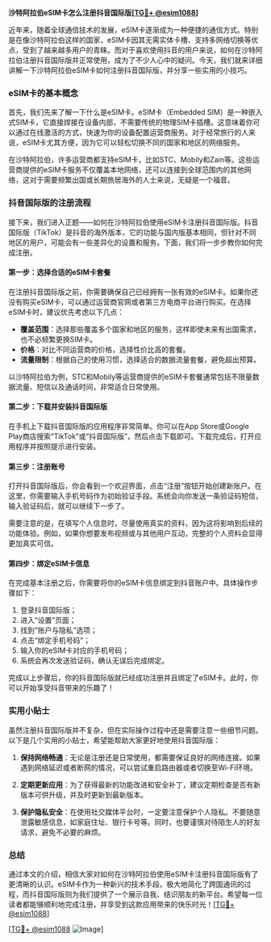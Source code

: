 **沙特阿拉伯eSIM卡怎么注册抖音国际版[[TG💪+ @esim1088](https://t.me/s/esim1088)]**

近年来，随着全球通信技术的发展，eSIM卡逐渐成为一种便捷的通信方式。特别是在像沙特阿拉伯这样的国家，eSIM卡因其无需实体卡槽、支持多网络切换等优点，受到了越来越多用户的青睐。而对于喜欢使用抖音的用户来说，如何在沙特阿拉伯注册抖音国际版并正常使用，成为了不少人心中的疑问。今天，我们就来详细讲解一下沙特阿拉伯eSIM卡如何注册抖音国际版，并分享一些实用的小技巧。

### eSIM卡的基本概念

首先，我们先来了解一下什么是eSIM卡。eSIM卡（Embedded SIM）是一种嵌入式SIM卡，它直接焊接在设备内部，不需要传统的物理SIM卡插槽。这意味着你可以通过在线激活的方式，快速为你的设备配置运营商服务。对于经常旅行的人来说，eSIM卡尤其方便，因为它可以轻松切换不同的国家和地区的网络服务。

在沙特阿拉伯，许多运营商都支持eSIM卡，比如STC、Mobily和Zain等。这些运营商提供的eSIM卡服务不仅覆盖本地网络，还可以连接到全球范围内的其他网络，这对于需要频繁出国或长期旅居海外的人士来说，无疑是一个福音。

### 抖音国际版的注册流程

接下来，我们进入正题——如何在沙特阿拉伯使用eSIM卡注册抖音国际版。抖音国际版（TikTok）是抖音的海外版本，它的功能与国内版基本相同，但针对不同地区的用户，可能会有一些差异化的设置和服务。下面，我们将一步步教你如何完成注册。

#### 第一步：选择合适的eSIM卡套餐

在注册抖音国际版之前，你需要确保自己已经拥有一张有效的eSIM卡。如果你还没有购买eSIM卡，可以通过运营商官网或者第三方电商平台进行购买。在选择eSIM卡时，建议优先考虑以下几点：

- **覆盖范围**：选择那些覆盖多个国家和地区的服务，这样即使未来有出国需求，也不必频繁更换SIM卡。
- **价格**：对比不同运营商的价格，选择性价比高的套餐。
- **流量限制**：根据自己的使用习惯，选择适合的数据流量套餐，避免超出预算。

以沙特阿拉伯为例，STC和Mobily等运营商提供的eSIM卡套餐通常包括不限量数据流量、短信以及通话时间，非常适合日常使用。

#### 第二步：下载并安装抖音国际版

在手机上下载抖音国际版的应用程序非常简单。你可以在App Store或Google Play商店搜索“TikTok”或“抖音国际版”，然后点击下载即可。下载完成后，打开应用程序并按照提示进行安装。

#### 第三步：注册账号

打开抖音国际版后，你会看到一个欢迎界面，点击“注册”按钮开始创建新账户。在这里，你需要输入手机号码作为初始验证手段。系统会向你发送一条验证码短信，输入验证码后，就可以继续下一步了。

需要注意的是，在填写个人信息时，尽量使用真实的资料，因为这将影响到后续的功能体验。例如，如果你想要发布视频或与其他用户互动，完整的个人资料会显得更加真实可信。

#### 第四步：绑定eSIM卡信息

在完成基本注册之后，你需要将你的eSIM卡信息绑定到抖音账户中。具体操作步骤如下：

1. 登录抖音国际版；
2. 进入“设置”页面；
3. 找到“账户与隐私”选项；
4. 点击“绑定手机号码”；
5. 输入你的eSIM卡对应的手机号码；
6. 系统会再次发送验证码，确认无误后完成绑定。

完成以上步骤后，你的抖音国际版就已经成功注册并且绑定了eSIM卡。此时，你可以开始享受抖音带来的乐趣了！

### 实用小贴士

虽然注册抖音国际版并不复杂，但在实际操作过程中还是需要注意一些细节问题。以下是几个实用的小贴士，希望能帮助大家更好地使用抖音国际版：

1. **保持网络畅通**：无论是注册还是日常使用，都需要保证良好的网络连接。如果遇到网络延迟或者断网的情况，可以尝试重启路由器或者切换至Wi-Fi环境。
   
2. **定期更新应用**：为了获得最新的功能改进和安全补丁，建议定期检查是否有新版本可供升级，并及时更新到最新版本。

3. **保护隐私安全**：在使用社交媒体平台时，一定要注意保护个人隐私。不要随意泄露敏感信息，如家庭住址、银行卡号等。同时，也要谨慎对待陌生人的好友请求，避免不必要的麻烦。

### 总结

通过本文的介绍，相信大家对如何在沙特阿拉伯使用eSIM卡注册抖音国际版有了更清晰的认识。eSIM卡作为一种新兴的技术手段，极大地简化了跨国通讯的过程，而抖音国际版则为我们提供了一个展示自我、结识朋友的新平台。希望每一位读者都能够顺利地完成注册，并享受到这款应用带来的快乐时光！[[TG💪+ @esim1088](https://t.me/s/esim1088)]

[[TG💪+ @esim1088](https://t.me/s/esim1088) ![Image](https://i.postimg.cc/4NQfJmqS/Snipaste-2025-05-13-00-14-12.png)]
